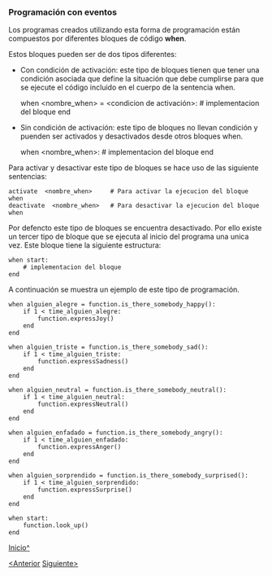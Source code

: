 <a name="Inicio"></a>

### Programación con eventos

Los programas creados utilizando esta forma de programación están compuestos por diferentes bloques de código **when**.

Estos bloques pueden ser de dos tipos diferentes:

 * Con condición de activación: este tipo de bloques tienen que tener una condición asociada que define la situación que debe cumplirse para que se ejecute el código incluido en el cuerpo de la sentencia when.
    
    
    when <nombre_when> = <condicion de activación>:
        # implementacion del bloque
    end

 * Sin condición de activación: este tipo de bloques no llevan condición y puenden ser activados y desactivados desde otros bloques when.
 

    when  <nombre_when>:
        # implementacion del bloque
    end

Para activar y desactivar este tipo de bloques se hace uso de las siguiente sentencias:
	
	activate  <nombre_when>     # Para activar la ejecucion del bloque when
    deactivate  <nombre_when>   # Para desactivar la ejecucion del bloque when

Por defencto este tipo de bloques se encuentra desactivado. Por ello existe un tercer tipo de bloque que se ejecuta al inicio del programa una unica vez. Este bloque tiene la siguiente estructura:

    when start:
        # implementacion del bloque
    end

A continuación se muestra un ejemplo de este tipo de programación.

    when alguien_alegre = function.is_there_somebody_happy():
        if 1 < time_alguien_alegre:
            function.expressJoy()
        end
    end
    
    when alguien_triste = function.is_there_somebody_sad():
        if 1 < time_alguien_triste:
            function.expressSadness()
        end
    end
    
    when alguien_neutral = function.is_there_somebody_neutral():
        if 1 < time_alguien_neutral:
            function.expressNeutral()
        end
    end
    
    when alguien_enfadado = function.is_there_somebody_angry():
        if 1 < time_alguien_enfadado:
            function.expressAnger()
        end
    end
    
    when alguien_sorprendido = function.is_there_somebody_surprised():
        if 1 < time_alguien_sorprendido:
            function.expressSurprise()
        end
    end
    
    when start:
        function.look_up()
    end


[Inicio^](#Inicio)

[<Anterior]()
[Siguiente>]()
